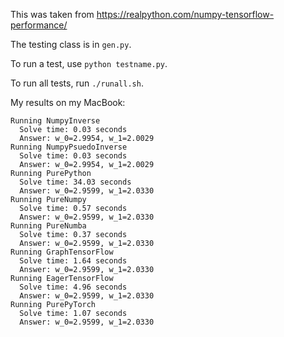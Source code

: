 This was taken from https://realpython.com/numpy-tensorflow-performance/

The testing class is in `gen.py`. 

To run a test, use `python testname.py`.

To run all tests, run `./runall.sh`.

My results on my MacBook:

```
Running NumpyInverse
  Solve time: 0.03 seconds
  Answer: w_0=2.9954, w_1=2.0029
Running NumpyPsuedoInverse
  Solve time: 0.03 seconds
  Answer: w_0=2.9954, w_1=2.0029
Running PurePython
  Solve time: 34.03 seconds
  Answer: w_0=2.9599, w_1=2.0330
Running PureNumpy
  Solve time: 0.57 seconds
  Answer: w_0=2.9599, w_1=2.0330
Running PureNumba
  Solve time: 0.37 seconds
  Answer: w_0=2.9599, w_1=2.0330
Running GraphTensorFlow
  Solve time: 1.64 seconds
  Answer: w_0=2.9599, w_1=2.0330
Running EagerTensorFlow
  Solve time: 4.96 seconds
  Answer: w_0=2.9599, w_1=2.0330
Running PurePyTorch
  Solve time: 1.07 seconds
  Answer: w_0=2.9599, w_1=2.0330
```

